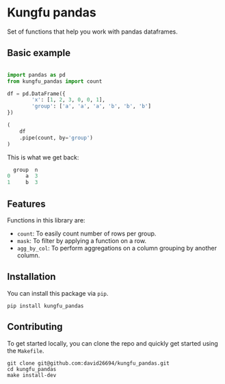 # Kungfu pandas

Set of functions that help you work with pandas dataframes.

## Basic example


```python

import pandas as pd
from kungfu_pandas import count

df = pd.DataFrame({
        'x': [1, 2, 3, 0, 0, 1],
        'group': ['a', 'a', 'a', 'b', 'b', 'b']
})

(
    df
    .pipe(count, by='group')
)
```
This is what we get back:

```python
  group  n
0     a  3
1     b  3
```


## Features

Functions in this library are:

* `count`: To easily count number of rows per group.
* `mask`: To filter by applying a function on a row.
* `agg_by_col`: To perform aggregations on a column grouping by another column.


## Installation

You can install this package via `pip`.

```
pip install kungfu_pandas
```

## Contributing

To get started locally, you can clone
the repo and quickly get started using the `Makefile`.

```
git clone git@github.com:david26694/kungfu_pandas.git
cd kungfu_pandas
make install-dev
```
